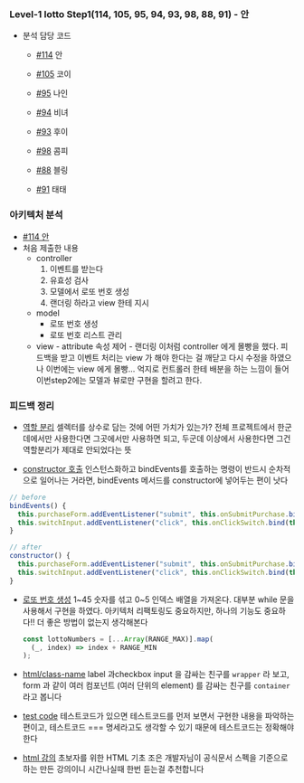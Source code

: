 ### Level-1 lotto Step1(114, 105, 95, 94, 93, 98, 88, 91) - 안

- 분석 담당 코드

  - [#114](https://github.com/woowacourse/javascript-lotto/pull/114) 안
  - [#105](https://github.com/woowacourse/javascript-lotto/pull/105) 코이

  - [#95](https://github.com/woowacourse/javascript-lotto/pull/95) 나인
  - [#94](https://github.com/woowacourse/javascript-lotto/pull/94) 비녀

  - [#93](https://github.com/woowacourse/javascript-lotto/pull/93) 후이
  - [#98](https://github.com/woowacourse/javascript-lotto/pull/98) 콤피

  - [#88](https://github.com/woowacourse/javascript-lotto/pull/88) 블링
  - [#91](https://github.com/woowacourse/javascript-lotto/pull/91) 태태

### 아키텍처 분석

- [#114 안](https://github.com/woowacourse/javascript-lotto/pull/114)
- 처음 제출한 내용
  - controller
    1. 이벤트를 받는다
    2. 유효성 검사
    3. 모델에서 로또 번호 생성
    4. 랜더링 하라고 view 한테 지시
  - model
    - 로또 번호 생성
    - 로또 번호 리스트 관리
  - view - attribute 속성 제어 - 랜더링
    이처럼 controller 에게 몰빵을 했다. 피드백을 받고 이벤트 처리는 view 가 해야 한다는 걸 깨닫고
    다시 수정을 하였으나 이번에는 view 에게 몰빵... 억지로 컨트롤러 한테 배분을 하는 느낌이 들어 이번step2에는 모델과 뷰로만 구현을 할려고 한다.

### 피드백 정리

- [역할 분리](https://github.com/woowacourse/javascript-lotto/pull/114#discussion_r814525324)
  셀렉터를 상수로 담는 것에 어떤 가치가 있는가? 전체 프로젝트에서 한군데에서만 사용한다면 그곳에서만 사용하면 되고, 두군데 이상에서 사용한다면 그건 역할분리가 제대로 안되었다는 뜻

- [constructor 호출](https://github.com/woowacourse/javascript-lotto/pull/114#discussion_r814526816)
  인스턴스화하고 bindEvents를 호출하는 명령이 반드시 순차적으로 일어나는 거라면,
  bindEvents 메서드를 constructor에 넣어두는 편이 낫다

```js
// before
bindEvents() {
  this.purchaseForm.addEventListener("submit", this.onSubmitPurchase.bind(this));
  this.switchInput.addEventListener("click", this.onClickSwitch.bind(this));
}

// after
constructor() {
  this.purchaseForm.addEventListener("submit", this.onSubmitPurchase.bind(this));
  this.switchInput.addEventListener("click", this.onClickSwitch.bind(this));
}
```

- [로또 번호 생성](https://github.com/woowacourse/javascript-lotto/pull/114#discussion_r814528467) 1~45 숫자를 섞고 0~5 인덱스 배열을 가져온다.
  대부분 while 문을 사용해서 구현을 하였다. 아키텍처 리팩토링도 중요하지만, 하나의 기능도 중요하다!!
  더 좋은 방법이 없는지 생각해본다

  ```js
  const lottoNumbers = [...Array(RANGE_MAX)].map(
    (_, index) => index + RANGE_MIN
  );
  ```

- [html/class-name](https://github.com/woowacourse/javascript-lotto/pull/93#discussion_r815450624) label 과checkbox input 을 감싸는 친구를 `wrapper` 라 보고, form 과 같이 여러 컴포넌트 (여러 단위의 element) 를 감싸는 친구를 `container` 라고 봅니다

- [test code](https://github.com/woowacourse/javascript-lotto/pull/98#discussion_r814772262) 테스트코드가 있으면 테스트코드를 먼저 보면서 구현한 내용을 파악하는 편이고, 테스트코드 === 명세라고도 생각할 수 있기 때문에 테스트코드는 정확해야 한다

- [html 강의](https://github.com/woowacourse/javascript-lotto/pull/88#discussion_r815314518) 초보자를 위한 HTML 기초 조은 개발자님이 공식문서 스펙을 기준으로 하는 만든 강의이니 시간나실때 한번 듣는걸 추천합니다
